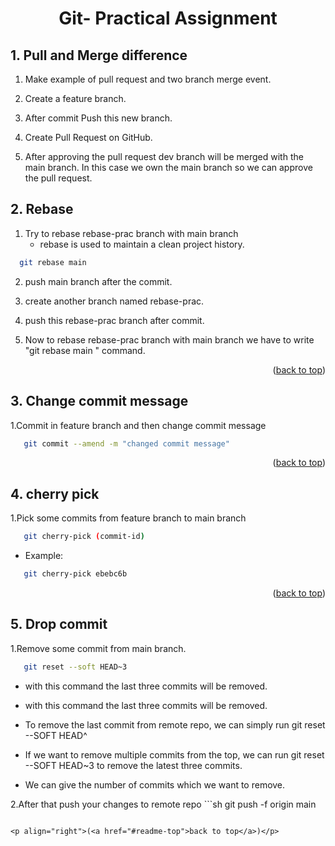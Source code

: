 <a name="readme-top"></a>

<h1 align="center">Git- Practical Assignment</h1> 

## 1. Pull and Merge difference

1. Make example of pull request and two branch merge event.
2. Create a feature branch.

3. After commit Push this new branch.

4. Create Pull Request on GitHub.

5. After approving the pull request dev branch will be merged with the main branch. In this case we own the main branch so we can approve the pull      request.



## 2. Rebase
 
1. Try to rebase rebase-prac branch with main branch
    * rebase is used to maintain a clean project history.
   
  ```sh 
    git rebase main
  ```
  
 2. push main branch after the commit.

 3. create another branch named rebase-prac.

 4. push this rebase-prac branch after commit.

 5. Now to rebase rebase-prac branch with main branch we have to write "git rebase main " command.

<p align="right">(<a href="#readme-top">back to top</a>)</p>


## 3. Change commit message
 1.Commit in feature branch and then change commit message
  ```sh 
     git commit --amend -m "changed commit message" 
  ```
 
<p align="right">(<a href="#readme-top">back to top</a>)</p>

 
## 4. cherry pick
 1.Pick some commits from feature branch to main branch
  ```sh 
     git cherry-pick (commit-id)  
  ```
  * Example:
  ```sh 
     git cherry-pick ebebc6b
  ```

<p align="right">(<a href="#readme-top">back to top</a>)</p>

  
 ## 5. Drop commit
  1.Remove some commit from main branch.
   ```sh 
      git reset --soft HEAD~3 
   ```
  * with this command the last three commits will be removed.
  
  * with this command the last three commits will be removed.
  * To remove the last commit from remote repo, we can simply run git reset --SOFT HEAD^

  * If we want to remove multiple commits from the top, we can run git reset --SOFT HEAD~3 to remove the latest three commits.

  * We can give the number of commits which we want to remove.

  2.After that push your changes to remote repo
    ```sh 
        git push -f origin main 
   ```

<p align="right">(<a href="#readme-top">back to top</a>)</p>

